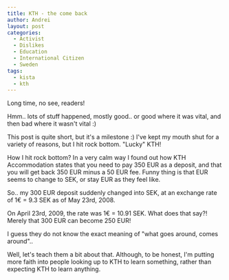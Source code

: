 ```yaml
---
title: KTH - the come back
author: Andrei
layout: post
categories:
  - Activist
  - Dislikes
  - Education
  - International Citizen
  - Sweden
tags:
  - kista
  - kth
---
```

Long time, no see, readers!

Hmm.. lots of stuff happened, mostly good.. or good where it was vital, and then bad where it wasn't vital :)

This post is quite short, but it's a milestone :) I've kept my mouth shut for a variety of reasons, but I hit rock bottom. "Lucky" KTH!

How I hit rock bottom? In a very calm way I found out how KTH Accommodation states that you need to pay 350 EUR as a deposit, and that you will get back 350 EUR minus a 50 EUR fee. Funny thing is that EUR seems to change to SEK, or stay EUR as they feel like.

So.. my 300 EUR deposit suddenly changed into SEK, at an exchange rate of 1€ = 9.3 SEK as of May 23rd, 2008.

On April 23rd, 2009, the rate was 1€ = 10.91 SEK. What does that say?! Merely that 300 EUR can become 250 EUR!

I guess they do not know the exact meaning of "what goes around, comes around"..

Well, let's teach them a bit about that. Although, to be honest, I'm putting more faith into people looking up to KTH to learn something, rather than expecting KTH to learn anything.